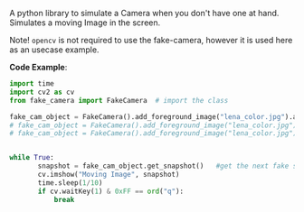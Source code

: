 A python library to simulate a Camera when you don't have one at hand.
Simulates a moving Image in the screen.

Note!
`opencv` is not required to use the fake-camera, however it is used here as an usecase example.


**Code Example**:

``` python
import time
import cv2 as cv
from fake_camera import FakeCamera  # import the class

fake_cam_object = FakeCamera().add_foreground_image("lena_color.jpg").add_background_image().build() # create an instance of the fake camera class
# fake_cam_object = FakeCamera().add_foreground_image("lena_color.jpg").add_background_image().add_flip_to_feed().build() # add a random flip to the image
# fake_cam_object = FakeCamera().add_foreground_image("lena_color.jpg").add_background_image().add_noise().build() # add noise to the image


while True:
       snapshot = fake_cam_object.get_snapshot()   #get the next fake snapshot from from the fake camera
       cv.imshow("Moving Image", snapshot)
       time.sleep(1/10)
       if cv.waitKey(1) & 0xFF == ord("q"):
           break
```
